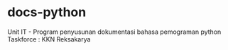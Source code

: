 # docs-python
Unit IT - Program penyusunan dokumentasi bahasa pemograman python
Taskforce : KKN Reksakarya
